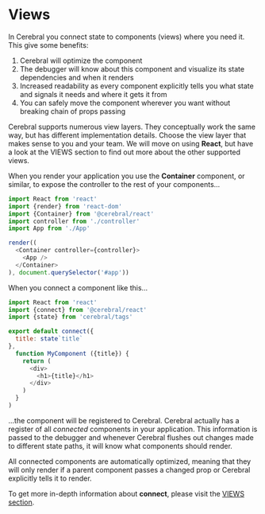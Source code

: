 # Views

In Cerebral you connect state to components (views) where you need it. This give some benefits:

1. Cerebral will optimize the component
2. The debugger will know about this component and visualize its state dependencies and when it renders
3. Increased readability as every component explicitly tells you what state and signals it needs and where it gets it from
4. You can safely move the component wherever you want without breaking chain of props passing

Cerebral supports numerous view layers. They conceptually work the same way, but has different implementation details. Choose the view layer that makes sense to you and your team. We will move on using **React**, but have a look at the VIEWS section to find out more about the other supported views.

When you render your application you use the **Container** component, or similar, to expose the controller to the rest of your components...

```js
import React from 'react'
import {render} from 'react-dom'
import {Container} from '@cerebral/react'
import controller from './controller'
import App from './App'

render((
  <Container controller={controller}>
    <App />
  </Container>
), document.querySelector('#app'))
```

When you connect a component like this...

```js
import React from 'react'
import {connect} from '@cerebral/react'
import {state} from 'cerebral/tags'

export default connect({
  title: state`title`
},
  function MyComponent ({title}) {
    return (
      <div>
        <h1>{title}</h1>
      </div>
    )
  }
)
```

...the component will be registered to Cerebral. Cerebral actually has a register of all *connected* components in your application. This information is passed to the debugger and whenever Cerebral flushes out changes made to different state paths, it will know what components should render.

All connected components are automatically optimized, meaning that they will only render if a parent component passes a changed prop or Cerebral explicitly tells it to render.

To get more in-depth information about **connect**, please visit the [VIEWS section](http://cerebraljs.com/docs/views).
